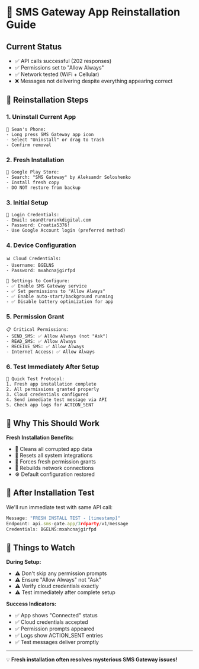 # 📱 SMS Gateway App Reinstallation Guide

## Current Status
- ✅ API calls successful (202 responses)
- ✅ Permissions set to "Allow Always" 
- ✅ Network tested (WiFi + Cellular)
- ❌ Messages not delivering despite everything appearing correct

## 🔄 Reinstallation Steps

### 1. Uninstall Current App
```
📱 Sean's Phone:
- Long press SMS Gateway app icon
- Select "Uninstall" or drag to trash
- Confirm removal
```

### 2. Fresh Installation
```
📱 Google Play Store:
- Search: "SMS Gateway" by Aleksandr Soloshenko
- Install fresh copy
- DO NOT restore from backup
```

### 3. Initial Setup
```
🔑 Login Credentials:
- Email: sean@trurankdigital.com
- Password: Croatia5376!
- Use Google Account login (preferred method)
```

### 4. Device Configuration
```
📊 Cloud Credentials:
- Username: BGELNS
- Password: mxahcnajgirfpd

🔧 Settings to Configure:
- ✅ Enable SMS Gateway service
- ✅ Set permissions to "Allow Always" 
- ✅ Enable auto-start/background running
- ✅ Disable battery optimization for app
```

### 5. Permission Grant
```
📋 Critical Permissions:
- SEND_SMS: ✅ Allow Always (not "Ask")
- READ_SMS: ✅ Allow Always  
- RECEIVE_SMS: ✅ Allow Always
- Internet Access: ✅ Allow Always
```

### 6. Test Immediately After Setup
```
🧪 Quick Test Protocol:
1. Fresh app installation complete
2. All permissions granted properly
3. Cloud credentials configured
4. Send immediate test message via API
5. Check app logs for ACTION_SENT
```

## 🎯 Why This Should Work

**Fresh Installation Benefits:**
- 🧹 Cleans all corrupted app data
- 🔄 Resets all system integrations
- 🔑 Forces fresh permission grants
- 📡 Rebuilds network connections
- ⚙️ Default configuration restored

## 📱 After Installation Test

We'll run immediate test with same API call:
```javascript
Message: "FRESH INSTALL TEST - [timestamp]"
Endpoint: api.sms-gate.app/3rdparty/v1/message
Credentials: BGELNS:mxahcnajgirfpd
```

## 🚨 Things to Watch

**During Setup:**
- ⚠️ Don't skip any permission prompts
- ⚠️ Ensure "Allow Always" not "Ask"
- ⚠️ Verify cloud credentials exactly
- ⚠️ Test immediately after complete setup

**Success Indicators:**
- ✅ App shows "Connected" status
- ✅ Cloud credentials accepted
- ✅ Permission prompts appeared
- ✅ Logs show ACTION_SENT entries
- ✅ Test messages deliver promptly

---

💡 **Fresh installation often resolves mysterious SMS Gateway issues!** 